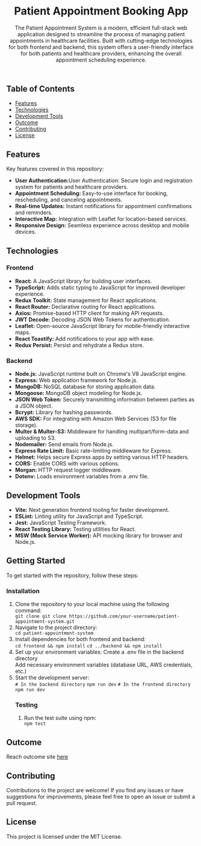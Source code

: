<body>
    <header>
        <h1>Patient Appointment Booking App</h1>
        <p>The Patient Appointment System is a modern, efficient full-stack web application designed to streamline the
            process of managing patient appointments in healthcare facilities. Built with cutting-edge technologies for
            both frontend and backend, this system offers a user-friendly interface for both patients and healthcare
            providers, enhancing the overall appointment scheduling experience.</p>
    </header>
    <section id="table-of-contents">
        <h2>Table of Contents</h2>
        <ul>
            <li><a href="#features">Features</a></li>
            <li><a href="#technologies">Technologies</a></li>
            <li><a href="#development-tools">Development Tools</a></li>
            <li><a href="#outcome">Outcome</a></li>
            <li><a href="#contributing">Contributing</a></li>
            <li><a href="#license">License</a></li>
        </ul>
    </section>
    <section id="features">
        <h2>Features</h2>
        <p>Key features covered in this repository:</p>
        <ul>
            <li><strong>User Authentication:</strong>User Authentication: Secure login and registration system for
                patients and healthcare providers.</li>
            <li><strong>Appointment Scheduling:</strong> Easy-to-use interface for booking, rescheduling, and canceling
                appointments.</li>
            <li><strong>Real-time Updates:</strong> Instant notifications for appointment confirmations and reminders.
            </li>
            <li><strong>Interactive Map:</strong> Integration with Leaflet for location-based services.</li>
            <li><strong>Responsive Design:</strong> Seamless experience across desktop and mobile devices.</li>
        </ul>
    </section>
    <section id="technologies">
        <h2>Technologies</h2>
        <h3>Frontend</h3>
        <ul>
            <li><strong>React:</strong> A JavaScript library for building user interfaces.</li>
            <li><strong>TypeScript:</strong> Adds static typing to JavaScript for improved developer experience.</li>
            <li><strong>Redux Toolkit:</strong> State management for React applications.</li>
            <li><strong>React Router:</strong> Declarative routing for React applications.</li>
            <li><strong>Axios:</strong> Promise-based HTTP client for making API requests.</li>
            <li><strong>JWT Decode:</strong> Decoding JSON Web Tokens for authentication.</li>
            <li><strong>Leaflet:</strong> Open-source JavaScript library for mobile-friendly interactive maps.</li>
            <li><strong>React Toastify:</strong> Add notifications to your app with ease.</li>
            <li><strong>Redux Persist:</strong> Persist and rehydrate a Redux store.</li>
        </ul>
        <h3>Backend</h3>
        <ul>
            <li><strong>Node.js:</strong> JavaScript runtime built on Chrome's V8 JavaScript engine.</li>
            <li><strong>Express:</strong> Web application framework for Node.js.</li>
            <li><strong>MongoDB:</strong> NoSQL database for storing application data.</li>
            <li><strong>Mongoose:</strong> MongoDB object modeling for Node.js.</li>
            <li><strong>JSON Web Token:</strong> Securely transmitting information between parties as a JSON object.
            </li>
            <li><strong>Bcrypt:</strong> Library for hashing passwords.</li>
            <li><strong>AWS SDK:</strong> For integrating with Amazon Web Services (S3 for file storage).</li>
            <li><strong>Multer & Multer-S3:</strong> Middleware for handling multipart/form-data and uploading to S3.
            </li>
            <li><strong>Nodemailer:</strong> Send emails from Node.js.</li>
            <li><strong>Express Rate Limit:</strong> Basic rate-limiting middleware for Express.</li>
            <li><strong>Helmet:</strong> Helps secure Express apps by setting various HTTP headers.</li>
            <li><strong>CORS:</strong> Enable CORS with various options.</li>
            <li><strong>Morgan:</strong> HTTP request logger middleware.</li>
            <li><strong>Dotenv:</strong> Loads environment variables from a .env file.</li>
        </ul>
    </section>
    <section id="development-tools">
        <h2>Development Tools</h2>
        <ul>
            <li><strong>Vite:</strong> Next generation frontend tooling for faster development.</li>
            <li><strong>ESLint:</strong> Linting utility for JavaScript and TypeScript.</li>
            <li><strong>Jest:</strong> JavaScript Testing Framework.</li>
            <li><strong>React Testing Library:</strong> Testing utilities for React.</li>
            <li><strong>MSW (Mock Service Worker):</strong> API mocking library for browser and Node.js.</li>
        </ul>
    </section>
    <section id="getting-started">
        <h2>Getting Started</h2>
        <p>To get started with the repository, follow these steps:</p>
        <h3>Installation</h3>
        <ol>
            <li>Clone the repository to your local machine using the following command:</li>
            <code>git clone git clone https://github.com/your-username/patient-appointment-system.git</code>
            <li>Navigate to the project directory:</li>
            <code>cd patient-appointment-system</code>
            <li>Install dependencies for both frontend and backend:
            </li>
            <code>cd frontend && npm install</code>
            <code>cd ../backend && npm install</code>
            <li>Set up your environment variables:
                Create a .env file in the backend directory<br>
                Add necessary environment variables (database URL, AWS credentials, etc.)</li>
            <li>Start the development server:</li>
            <code># In the backend directory</code>
            <code>npm run dev</code>
            <code># In the frontend directory</code>
            <code>npm run dev</code>
            <h3>Testing</h3>
            <ol>
                <li>Run the test suite using npm:</li>
                <code>npm test</code>
            </ol>
    </section>
    <section id="outcome">
        <h1>Outcome</h1>
        <p>Reach outcome site <a href="">here</a> </p>
    </section>
    <footer>
        <h2>Contributing</h2>
        <p>Contributions to the project are welcome! If you find any issues or have suggestions for improvements, please
            feel free to open an issue or submit a pull request.</p>
        <h2>License</h2>
        <p>This project is licensed under the MIT License.</p>
    </footer>
</body>

